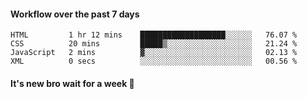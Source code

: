 #### Workflow over the past 7 days

<!--START_SECTION:waka-->

```text
HTML         1 hr 12 mins    ███████████████████░░░░░░   76.07 %
CSS          20 mins         █████▒░░░░░░░░░░░░░░░░░░░   21.24 %
JavaScript   2 mins          ▓░░░░░░░░░░░░░░░░░░░░░░░░   02.13 %
XML          0 secs          ░░░░░░░░░░░░░░░░░░░░░░░░░   00.56 %
```

<!--END_SECTION:waka-->

#### It's new bro wait for a week 😤
